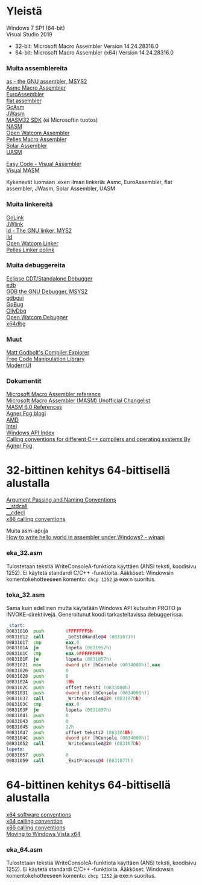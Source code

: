 # Yleistä

Windows 7 SP1 (64-bit)  
Visual Studio 2019  
   * 32-bit: Microsoft Macro Assembler Version 14.24.28316.0
   * 64-bit: Microsoft Macro Assembler (x64) Version 14.24.28316.0

### Muita assemblereita

[as - the GNU assembler, MSYS2](https://www.msys2.org/)  
[Asmc Macro Assembler](https://github.com/nidud/asmc)  
[EuroAssembler](https://euroassembler.eu/eadoc/)  
[flat assembler](http://flatassembler.net/download.php)  
[GoAsm](http://www.godevtool.com/)  
[JWasm](https://github.com/JWasm/jwasm.github.io)  
[MASM32 SDK](https://www.masm32.com/)  (ei Microsoftin tuotos)  
[NASM](https://nasm.us/)  
[Open Watcom Assembler](http://openwatcom.org/download.php)  
[Pelles Macro Assembler](http://www.smorgasbordet.com/pellesc/)  
[Solar Assembler](http://www.oby.ro/sol_asm/)  
[UASM](http://www.terraspace.co.uk/uasm.html)  

[Easy Code - Visual Assembler](http://www.easycode.cat/English/Help/EasyCode.htm)  
[Visual MASM](http://www.visualmasm.com/)  

Kykenevät luomaan .exen ilman linkeriä: Asmc, EuroAssembler, flat assembler, JWasm, Solar Assembler, UASM

### Muita linkereitä

[GoLink](http://www.godevtool.com/)  
[JWlink](https://github.com/JWasm/jwasm.github.io)  
[ld - The GNU linker, MYS2](https://www.msys2.org/)  
[lld](https://releases.llvm.org/)  
[Open Watcom Linker](http://openwatcom.org/download.php)  
[Pelles Linker polink](http://www.smorgasbordet.com/pellesc/)  

### Muita debuggereita

[Eclipse CDT/Standalone Debugger](https://www.eclipse.org/cdt/downloads.php)  
[edb](https://github.com/eteran/edb-debugger)  
[GDB the GNU Debugger, MSYS2](https://www.msys2.org/)  
[gdbgui](https://www.gdbgui.com/)  
[GoBug ](http://www.godevtool.com/)  
[OllyDbg](http://www.ollydbg.de/)  
[Open Watcom Debugger](http://openwatcom.org/download.php)  
[x64dbg](https://x64dbg.com/)  

### Muut

[Matt Godbolt's Compiler Explorer](https://godbolt.org/)  
[Free Code Manipulation Library](http://www.fcml-lib.com/)  
[ModernUI](https://github.com/mrfearless/ModernUI64)  

### Dokumentit

[Microsoft Macro Assembler reference](https://docs.microsoft.com/en-us/cpp/assembler/masm/microsoft-macro-assembler-reference)  
[Microsoft Macro Assembler (MASM) Unofficial Changelist](http://bytepointer.com/masm/index.htm)  
[MASM 6.0 References](https://www.pcjs.org/documents/books/mspl13/masm/)  
[Agner Fog blogi](https://www.agner.org/optimize/)  
[AMD](https://www.amd.com/en/support/tech-docs)  
[Intel](https://software.intel.com/en-us/articles/intel-sdm)  
[Windows API Index](https://docs.microsoft.com/en-us/windows/win32/apiindex/windows-api-list)  
[Calling conventions for different C++ compilers and operating systems By Agner Fog](https://www.agner.org/optimize/calling_conventions.pdf)

# 32-bittinen kehitys 64-bittisellä alustalla

[Argument Passing and Naming Conventions](https://docs.microsoft.com/en-us/cpp/cpp/argument-passing-and-naming-conventions)  
[__stdcall](https://docs.microsoft.com/en-us/cpp/cpp/stdcall)  
[__cdecl](https://docs.microsoft.com/en-us/cpp/cpp/cdecl)  
[x86 calling conventions](https://en.wikipedia.org/wiki/X86_calling_conventions)  

Muita asm-apuja  
[How to write hello world in assembler under Windows? - winapi](https://php.developreference.com/article/27378914/How+to+write+hello+world+in+assembler+under+Windows%3f)

### eka_32.asm

Tulostetaan tekstiä WriteConsoleA-funktiota käyttäen (ANSI teksti, koodisivu 1252). Ei käytetä standardi C/C++ -funktioita. 
Ääkköset: Windowsin komentokehotteeseen komento: ```chcp 1252``` ja exe:n suoritus.

### toka_32.asm

Sama kuin edellinen mutta käytetään Windows API kutsuihin PROTO ja INVOKE-direktiivejä. Generoitunut koodi tarkasteltavissa debuggerissa.  
```asm
_start:
00831010  push        0FFFFFFF5h  
00831012  call        _GetStdHandle@4 (0831071h)  
00831017  cmp         eax,0  
0083101A  je          lopeta (0831057h)  
0083101C  cmp         eax,0FFFFFFFFh  
0083101F  je          lopeta (0831057h)  
00831021  mov         dword ptr [hConsole (0834000h)],eax  
00831026  push        0  
00831028  push        0  
0083102A  push        1Bh  
0083102C  push        offset teksti (0833000h)  
00831031  push        dword ptr [hConsole (0834000h)]  
00831037  call        _WriteConsoleA@20 (083107Dh)  
0083103C  cmp         eax,0  
0083103F  je          lopeta (0831057h)  
00831041  push        0  
00831043  push        0  
00831045  push        22h  
00831047  push        offset teksti2 (083301Bh)  
0083104C  push        dword ptr [hConsole (0834000h)]  
00831052  call        _WriteConsoleA@20 (083107Dh)  
lopeta:
00831057  push        0  
00831059  call        _ExitProcess@4 (0831077h)
```

# 64-bittinen kehitys 64-bittisellä alustalla

[x64 software conventions](https://docs.microsoft.com/en-us/cpp/build/x64-software-conventions)  
[x64 calling convention](https://docs.microsoft.com/en-us/cpp/build/x64-calling-convention)  
[x86 calling conventions](https://en.wikipedia.org/wiki/X86_calling_conventions)  
[Moving to Windows Vista x64](https://www.codeproject.com/Articles/17263/Moving-to-Windows-Vista-x64)  

### eka_64.asm

Tulostetaan tekstiä WriteConsoleA-funktiota käyttäen (ANSI teksti, koodisivu 1252). Ei käytetä standardi C/C++ -funktioita. 
Ääkköset: Windowsin komentokehotteeseen komento: ```chcp 1252``` ja exe:n suoritus.
